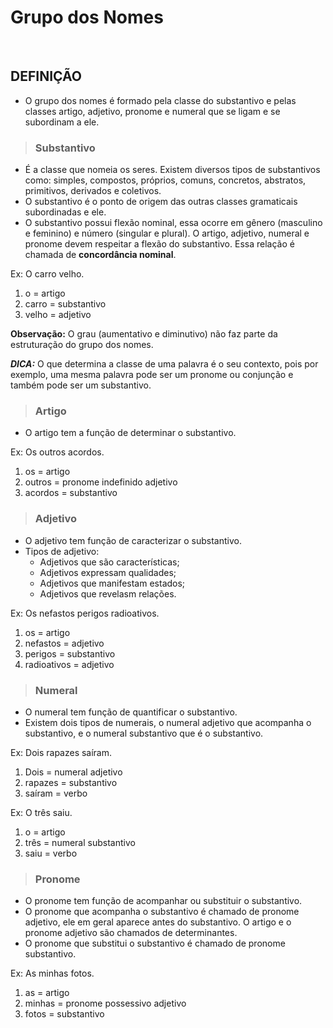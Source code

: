# Grupo dos Nomes

<br>

## DEFINIÇÃO
* O grupo dos nomes é formado pela classe do substantivo e pelas classes artigo, adjetivo, pronome e numeral que se ligam e se subordinam a ele.

> ### Substantivo
* É a classe que nomeia os seres. Existem diversos tipos de substantivos como: simples, compostos, próprios, comuns, concretos, abstratos, primitivos, derivados e coletivos.
* O substantivo é o ponto de origem das outras classes gramaticais subordinadas e ele.
* O substantivo possui flexão nominal, essa ocorre em gênero (masculino e feminino) e número (singular e plural). O artigo, adjetivo, numeral e pronome devem respeitar a flexão do substantivo. Essa relação é chamada de **concordância nominal**.

Ex: O carro velho.

1. o = artigo
2. carro = substantivo
3. velho = adjetivo

**Observação:** O grau (aumentativo e diminutivo) não faz parte da estruturação do grupo dos nomes.

***DICA:*** O que determina a classe de uma palavra é o seu contexto, pois por exemplo, uma mesma palavra pode ser um pronome ou conjunção e também pode ser um substantivo.

> ### Artigo
* O artigo tem a função de determinar o substantivo.

Ex: Os outros acordos.

1. os = artigo
2. outros = pronome indefinido adjetivo
3. acordos = substantivo

> ### Adjetivo
* O adjetivo tem função de caracterizar o substantivo.
* Tipos de adjetivo:
  - Adjetivos que são características;
  - Adjetivos expressam qualidades;
  - Adjetivos que manifestam estados;
  - Adjetivos que revelasm relações.

Ex: Os nefastos perigos radioativos.

1. os = artigo
2. nefastos = adjetivo
3. perigos = substantivo
4. radioativos = adjetivo

> ### Numeral
* O numeral tem função de quantificar o substantivo.
* Existem dois tipos de numerais, o numeral adjetivo que acompanha o substantivo, e o numeral substantivo que é o substantivo. 

Ex: Dois rapazes saíram.

1. Dois = numeral adjetivo
2. rapazes = substantivo
3. saíram = verbo

Ex: O três saiu.

1. o = artigo
2. três = numeral substantivo
3. saiu = verbo

> ### Pronome
* O pronome tem função de acompanhar ou substituir o substantivo.
* O pronome que acompanha o substantivo é chamado de pronome adjetivo, ele em geral aparece antes do substantivo. O artigo e o pronome adjetivo são chamados de determinantes.
* O pronome que substitui o substantivo é chamado de pronome substantivo.

Ex: As minhas fotos.

1. as = artigo
2. minhas = pronome possessivo adjetivo
3. fotos = substantivo